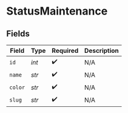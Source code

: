 # StatusMaintenance


## Fields

| Field              | Type               | Required           | Description        |
| ------------------ | ------------------ | ------------------ | ------------------ |
| `id`               | *int*              | :heavy_check_mark: | N/A                |
| `name`             | *str*              | :heavy_check_mark: | N/A                |
| `color`            | *str*              | :heavy_check_mark: | N/A                |
| `slug`             | *str*              | :heavy_check_mark: | N/A                |
